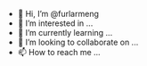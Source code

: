 - 👋 Hi, I’m @furlarmeng
- 👀 I’m interested in ...
- 🌱 I’m currently learning ...
- 💞️ I’m looking to collaborate on ...
- 📫 How to reach me ...

<!---
furlarmeng/furlarmeng is a ✨ special ✨ repository because its `README.md` (this file) appears on your GitHub profile.
You can click the Preview link to take a look at your changes.
--->
